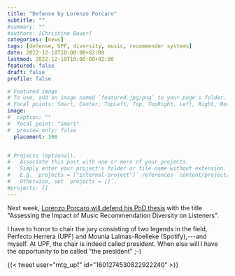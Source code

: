 ```yaml
---
title: "Defense by Lorenzo Porcaro"
subtitle: ""
#summary: ""
#authors: [Christine Bauer]
categories: [news]
tags: [defense, UPF, diversity, music, recommender systems]
date: 2022-12-10T10:00:00+02:00
lastmod: 2022-12-10T10:00:00+02:00
featured: false
draft: false
profile: false

# Featured image
# To use, add an image named `featured.jpg/png` to your page's folder.
# Focal points: Smart, Center, TopLeft, Top, TopRight, Left, Right, BottomLeft, Bottom, BottomRight.
image:
#  caption: ""
#  focal_point: "Smart"
#  preview_only: false
  placement: 300


# Projects (optional).
#   Associate this post with one or more of your projects.
#   Simply enter your project's folder or file name without extension.
#   E.g. `projects = ["internal-project"]` references `content/project/deep-learning/index.md`.
#   Otherwise, set `projects = []`.
#projects: []
---
```


Next week, [Lorenzo Porcaro will defend his PhD thesis](https://t.co/6XLU8u0o9Y) with the title "Assessing the Impact of Music Recommendation Diversity on Listeners".

I have to honor to chair the jury consisting of two legends in the field, Perfecto Herrera (UPF) and Mounia Lalmas-Roelleke (Spotify),---and myself. At UPF, the chair is indeed called president. When else will I have the opportunity to be called "the president" ;-)


{{< tweet user="mtg_upf" id="1601274530822922240" >}}





